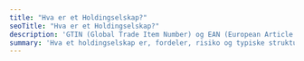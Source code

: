 ```yaml
---
title: "Hva er et Holdingselskap?"
seoTitle: "Hva er et Holdingselskap?"
description: 'GTIN (Global Trade Item Number) og EAN (European Article Number) er globale standarder for produktidentifikasjon som spiller en kritisk rolle i moderne ...'
summary: 'Hva et holdingselskap er, fordeler, risiko og typiske strukturer for eierskap og skatteplanlegging.'
---
```













